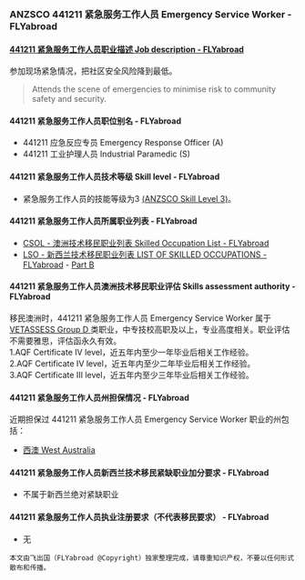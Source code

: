 ### ANZSCO 441211 紧急服务工作人员 Emergency Service Worker - FLYabroad ###

#### [441211 紧急服务工作人员职业描述 Job description - FLYabroad](http://www.flyabroadvisa.com/anzsco/4412.html#441211)

参加现场紧急情况，把社区安全风险降到最低。

> Attends the scene of emergencies to minimise risk to community safety and security.

#### 441211 紧急服务工作人员职位别名 - FLYabroad
 
- 441211	 应急反应专员 Emergency Response Officer (A)
- 441211 工业护理人员 Industrial Paramedic (S)

#### 441211 紧急服务工作人员技术等级 Skill level - FLYabroad

- 紧急服务工作人员的技能等级为3 [(ANZSCO Skill Level 3)](http://www.flyabroadvisa.com/anzsco/)。

#### 441211 紧急服务工作人员所属职业列表 - FLYabroad

- [CSOL - 澳洲技术移民职业列表 Skilled Occupation List - FLYabroad](http://www.flyabroadvisa.com/sol/)
- [LSO - 新西兰技术移民职业列表 LIST OF SKILLED OCCUPATIONS - FLYabroad](http://nz.flyabroadvisa.com/lso/) - [Part B](partb)

#### 441211 紧急服务工作人员澳洲技术移民职业评估 Skills assessment authority - FLYabroad

移民澳洲时，441211 紧急服务工作人员 Emergency Service Worker 属于 [VETASSESS Group D ](http://www.flyabroadvisa.com/ass/vetassess.html)类职业，中专技校高职及以上，专业高度相关。职业评估不需要雅思，评估函永久有效。  
1.AQF Certificate IV level，近五年内至少一年毕业后相关工作经验。   
2.AQF Certificate IV level，近五年内至少二年毕业后相关工作经验。   
3.AQF Certificate III level，近五年内至少三年毕业后相关工作经验。

#### 441211 紧急服务工作人员州担保情况 - FLYabroad

近期担保过 441211 紧急服务工作人员 Emergency Service Worker 职业的州包括：

- [西澳 West Australia](http://www.flyabroadvisa.com/zdb/wa.html)

#### 441211 紧急服务工作人员新西兰技术移民紧缺职业加分要求 - FLYabroad

- 不属于新西兰绝对紧缺职业

#### 441211 紧急服务工作人员执业注册要求（不代表移民要求） - FLYabroad

- 无

`本文由飞出国（FLYabroad @Copyright）独家整理完成，请尊重知识产权，不要以任何形式散布和传播。`